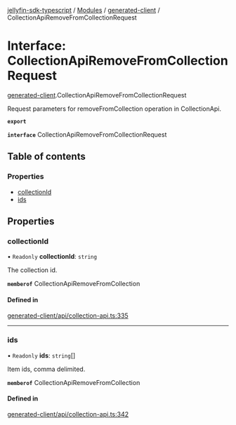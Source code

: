 [jellyfin-sdk-typescript](../README.md) / [Modules](../modules.md) / [generated-client](../modules/generated_client.md) / CollectionApiRemoveFromCollectionRequest

# Interface: CollectionApiRemoveFromCollectionRequest

[generated-client](../modules/generated_client.md).CollectionApiRemoveFromCollectionRequest

Request parameters for removeFromCollection operation in CollectionApi.

**`export`**

**`interface`** CollectionApiRemoveFromCollectionRequest

## Table of contents

### Properties

- [collectionId](generated_client.CollectionApiRemoveFromCollectionRequest.md#collectionid)
- [ids](generated_client.CollectionApiRemoveFromCollectionRequest.md#ids)

## Properties

### collectionId

• `Readonly` **collectionId**: `string`

The collection id.

**`memberof`** CollectionApiRemoveFromCollection

#### Defined in

[generated-client/api/collection-api.ts:335](https://github.com/thornbill/jellyfin-sdk-typescript/blob/7534c86/src/generated-client/api/collection-api.ts#L335)

___

### ids

• `Readonly` **ids**: `string`[]

Item ids, comma delimited.

**`memberof`** CollectionApiRemoveFromCollection

#### Defined in

[generated-client/api/collection-api.ts:342](https://github.com/thornbill/jellyfin-sdk-typescript/blob/7534c86/src/generated-client/api/collection-api.ts#L342)
